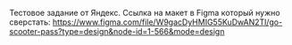 Тестовое задание от Яндекс.
Ссылка на макет в Figma который нужно сверстать:
https://www.figma.com/file/W9gacDyHMIG55KuDwAN2Tl/go-scooter-pass?type=design&node-id=1-566&mode=design
